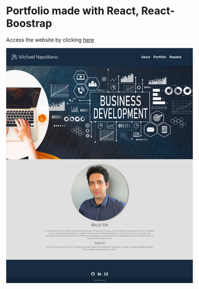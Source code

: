 # Portfolio made with React, React-Boostrap

Access the website by clicking <a href="https://michael-napolitano.com" target="_blank">here</a>

<img src="src\assets\screens\screen-shot.png">